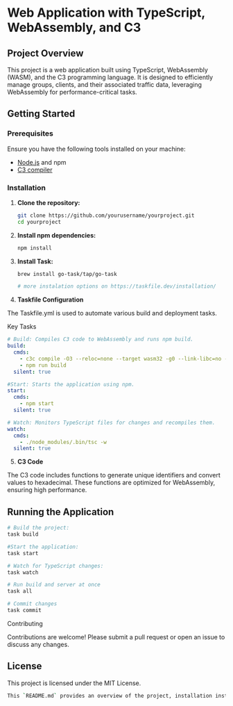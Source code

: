 # Web Application with TypeScript, WebAssembly, and C3

## Project Overview

This project is a web application built using TypeScript, WebAssembly (WASM), and the C3 programming language. It is designed to efficiently manage groups, clients, and their associated traffic data, leveraging WebAssembly for performance-critical tasks.

## Getting Started

### Prerequisites

Ensure you have the following tools installed on your machine:

- [Node.js](https://nodejs.org/) and npm
- [C3 compiler](https://github.com/c3lang/c3c)

### Installation

1. **Clone the repository:**
    ```bash
    git clone https://github.com/yourusername/yourproject.git
    cd yourproject
    ```

2. **Install npm dependencies:**
    ```bash
    npm install
    ```

3. **Install Task:**
    ```bash
    brew install go-task/tap/go-task

    # more instalation options on https://taskfile.dev/installation/
    ```

4. **Taskfile Configuration**

The Taskfile.yml is used to automate various build and deployment tasks.

Key Tasks
```yaml
# Build: Compiles C3 code to WebAssembly and runs npm build.
build:
  cmds:
    - c3c compile -O3 --reloc=none --target wasm32 -g0 --link-libc=no --use-stdlib=no --no-entry -o public/web web.c3
    - npm run build
  silent: true

#Start: Starts the application using npm.
start:
  cmds:
    - npm start
  silent: true

# Watch: Monitors TypeScript files for changes and recompiles them.
watch:
  cmds:
    - ./node_modules/.bin/tsc -w
  silent: true
```

5. **C3 Code**

The C3 code includes functions to generate unique identifiers and convert values to hexadecimal. These functions are optimized for WebAssembly, ensuring high performance.

## Running the Application

```bash
# Build the project:
task build

#Start the application:
task start

# Watch for TypeScript changes:
task watch

# Run build and server at once
task all

# Commit changes
task commit
```

Contributing

Contributions are welcome! Please submit a pull request or open an issue to discuss any changes.

## License

This project is licensed under the MIT License.

```bash
This `README.md` provides an overview of the project, installation instructions, descriptions of key components, and guidance on running the application. It is designed to be concise and informative for developers interested in setting up and contributing to the project.
```